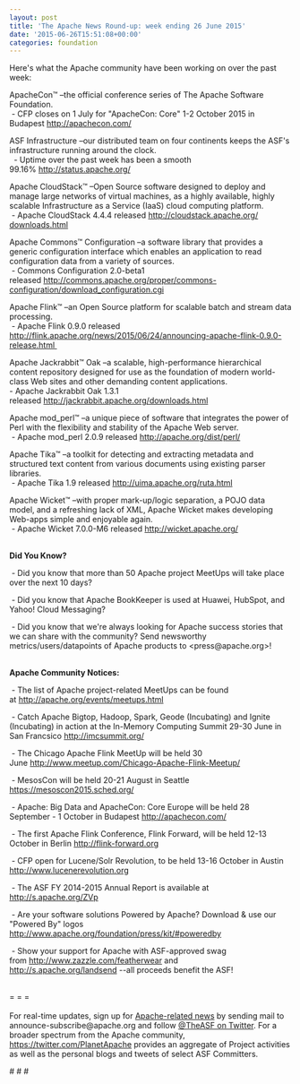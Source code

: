 ```yaml
---
layout: post
title: 'The Apache News Round-up: week ending 26 June 2015'
date: '2015-06-26T15:51:08+00:00'
categories: foundation
---
```

<div> 
    <p>Here's what the Apache community have been working on over the past week:</p> 
    <p>ApacheCon™ –the official conference series of The Apache Software Foundation.<br />&nbsp;- CFP closes on 1 July for &quot;ApacheCon: Core&quot; 1-2 October 2015 in Budapest&nbsp;<a href="http://apachecon.com/">http://apachecon.com/</a></p> 
    <p>ASF Infrastructure –our distributed team on four continents keeps the ASF's infrastructure running around the clock.<br />&nbsp;&nbsp;- Uptime over the past week has been a smooth 99.16%&nbsp;<a href="http://status.apache.org/">http://status.apache.org/</a></p> 
    <p>Apache CloudStack™ –Open Source software designed to deploy and manage large networks of virtual machines, as a highly available, highly scalable Infrastructure as a Service (IaaS) cloud computing platform.<br />&nbsp;- Apache CloudStack 4.4.4 released&nbsp;<a href="http://cloudstack.apache.org/%20downloads.html">http://cloudstack.apache.org/ downloads.html</a></p> 
    <p>Apache Commons™ Configuration –a software library that provides a generic configuration interface which enables an application to read configuration data from a variety of sources.<br />&nbsp;- Commons Configuration 2.0-beta1 released&nbsp;<a href="http://commons.apache.org/proper/commons-configuration/download_configuration.cgi">http://commons.apache.org/proper/commons-configuration/download_configuration.cgi</a></p> 
    <p>Apache Flink™ –an Open Source platform for scalable batch and stream data processing.<br />&nbsp;- Apache Flink 0.9.0 released <a href="http://flink.apache.org/news/2015/06/24/announcing-apache-flink-0.9.0-release.html">http://flink.apache.org/news/2015/06/24/announcing-apache-flink-0.9.0-release.html&nbsp;</a></p> 
    <p>Apache Jackrabbit™&nbsp;<span style="white-space: pre-wrap;">Oak </span>–<span style="white-space: pre-wrap;">a scalable, high-performance hierarchical content </span><span style="white-space: pre-wrap;">repository designed for use as the foundation of modern world-class Web sites and other demanding content applications. </span> <br />- Apache Jackrabbit Oak 1.3.1 released&nbsp;<span style="white-space: pre-wrap;"><a href="http://jackrabbit.apache.org/downloads.html">http://jackrabbit.apache.org/downloads.html</a></span></p> 
    <p>Apache mod_perl™ –a unique piece of software that integrates the power of Perl with the flexibility and stability of the Apache Web server.<br />&nbsp;- Apache mod_perl 2.0.9 released <a href="http://apache.org/dist/perl/">http://apache.org/dist/perl/</a></p> 
  </div> 
  <div> 
    <div> 
      <p>Apache Tika™ –a toolkit for detecting and extracting metadata and structured text content from various documents using existing parser libraries.<br />&nbsp;- Apache Tika 1.9 released&nbsp;<a href="http://uima.apache.org/ruta.html">http://uima.apache.org/ruta.html</a></p> 
      <p>Apache&nbsp;Wicket™ –with proper mark-up/logic separation, a POJO data model, and a refreshing lack of XML, Apache Wicket makes developing Web-apps simple and enjoyable again.<br />&nbsp;- Apache Wicket 7.0.0-M6 released&nbsp;<a href="http://wicket.apache.org/">http://wicket.apache.org/</a><br /><br /> </p> 
      <p><strong>Did You Know?</strong></p> 
    </div> 
    <div> 
      <p>&nbsp;- Did you know that more than 50 Apache project MeetUps will take place over the next 10 days?</p> 
      <p>&nbsp;- Did you know that Apache BookKeeper is used at Huawei, HubSpot, and Yahoo! Cloud Messaging?</p> 
      <p>&nbsp;- Did you know that we're always looking for Apache success stories that we can share with the community? Send newsworthy metrics/users/datapoints of Apache products to &lt;press@apache.org&gt;!</p> 
    </div> 
    <div></div> 
    <div> 
      <p><strong><br />Apache Community Notices:</strong></p> 
      <p>&nbsp;- The list of Apache project-related MeetUps can be found at&nbsp;<a href="http://apache.org/events/meetups.html">http://apache.org/events/meetups.html</a></p> 
      <p>&nbsp;- Catch Apache Bigtop, Hadoop, Spark, Geode (Incubating) and Ignite (Incubating) in action at the In-Memory Computing Summit&nbsp;29-30 June in San Francsico&nbsp;<a href="http://imcsummit.org/">http://imcsummit.org/</a></p> 
    </div> 
    <div> 
      <p>&nbsp;- The Chicago Apache Flink MeetUp will be held 30 June&nbsp;<a href="http://www.meetup.com/Chicago-Apache-Flink-Meetup/">http://www.meetup.com/Chicago-Apache-Flink-Meetup/</a></p> 
      <p>&nbsp;- MesosCon will be held 20-21 August in Seattle <a href="https://mesoscon2015.sched.org/">https://mesoscon2015.sched.org/</a></p> 
      <p>&nbsp;- Apache: Big Data and ApacheCon: Core Europe will be held 28 September - 1 October in Budapest&nbsp;<a href="http://apachecon.com/">http://apachecon.com/</a></p> 
      <p>&nbsp;- The first Apache Flink Conference, Flink Forward, will be held 12-13 October in Berlin <a href="http://flink-forward.org/">http://flink-forward.org</a></p> 
      <p>&nbsp;- CFP open for Lucene/Solr Revolution, to be held 13-16 October in Austin <a href="http://lucenerevolution.org/">http://www.lucenerevolution.org</a></p> 
      <p>&nbsp;- The ASF FY 2014-2015 Annual Report is available at <a href="http://s.apache.org/ZVp">http://s.apache.org/ZVp</a></p> 
    </div> 
    <div> 
      <p>&nbsp;- Are your software solutions Powered by Apache? Download &amp; use our &quot;Powered By&quot; logos <a href="http://www.apache.org/foundation/press/kit/#poweredby">http://www.apache.org/foundation/press/kit/#poweredby</a></p> 
      <p>&nbsp;- Show your support for Apache with ASF-approved swag from&nbsp;<a href="http://www.zazzle.com/featherwear">http://www.zazzle.com/featherwear</a> and <a href="http://s.apache.org/landsend">http://s.apache.org/landsend</a>&nbsp;--all proceeds benefit the ASF!&nbsp;</p> 
    </div> 
    <div><br /></div> 
    <div>= = =</div> 
    <div><br /></div> 
    <div>For real-time updates, sign up for <a href="http://www.apache.org/foundation/mailinglists.html#foundation-announce">Apache-related news</a> by sending mail to announce-subscribe@apache.org and follow <a href="https://twitter.com/TheASF">@TheASF on Twitter</a>. For a broader spectrum from the Apache community, <a href="https://twitter.com/PlanetApache">https://twitter.com/PlanetApache</a> provides an aggregate of Project activities as well as the personal blogs and tweets of select ASF Committers.</div> 
    <p># # #</p> 
  </div>
